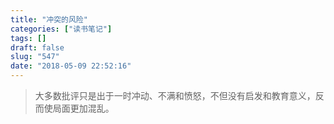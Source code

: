 ```yaml
---
title: "冲突的风险"
categories: ["读书笔记"]
tags: []
draft: false
slug: "547"
date: "2018-05-09 22:52:16"
---
```


> 大多数批评只是出于一时冲动、不满和愤怒，不但没有启发和教育意义，反而使局面更加混乱。
